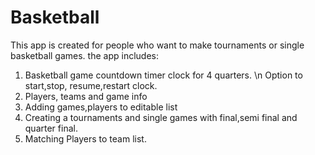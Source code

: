 # Basketball
This app is created for people who want to make tournaments or single basketball games.
the app includes:
1. Basketball  game countdown timer clock for 4 quarters. \n
   Option to start,stop, resume,restart clock.
2. Players, teams and game info
3. Adding games,players to editable list
4. Creating a tournaments and single games with final,semi final and quarter final.
5. Matching Players to team list.









